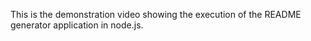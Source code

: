 This is the demonstration video showing the execution of the README generator application in node.js.

